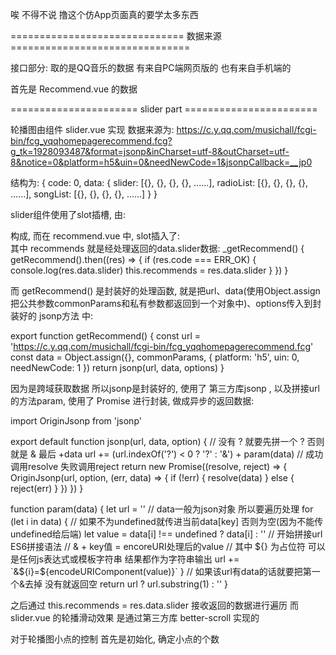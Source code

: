 唉 不得不说 撸这个仿App页面真的要学太多东西


============================== 数据来源 ===============================

接口部分: 取的是QQ音乐的数据 有来自PC端网页版的 也有来自手机端的

首先是 Recommend.vue 的数据

====================== slider part =======================

轮播图由组件 slider.vue 实现 数据来源为:
https://c.y.qq.com/musichall/fcgi-bin/fcg_yqqhomepagerecommend.fcg?g_tk=1928093487&format=jsonp&inCharset=utf-8&outCharset=utf-8&notice=0&platform=h5&uin=0&needNewCode=1&jsonpCallback=__jp0

结构为:
{
  code: 0,
  data: {
    slider: [{}, {}, {}, {}, ......],
    radioList: [{}, {}, {}, {}, ......],
    songList: [{}, {}, {}, {}, ......]
  }
}

slider组件使用了slot插槽, 由:
  <div class="slider" ref="slider">
    <div class="slider-group" ref="sliderGroup">
      <slot></slot>
    </div>
    <div class="dots">
      <span class="dot"
            v-for="(item, index) in dots"
            :class="{active: currentPageIndex === index}">
      </span>
    </div>
  </div>
构成, 而在 recommend.vue 中, slot插入了:
  <div v-for="item in recommends">
    <a :href="item.linkUrl">
      <!-- 组件冲突 各种和fastclick 所以加个class来解决 -->
        <!-- fastclick监听到点击事件 发现class上有needsclick
        就不会去拦截这个过程 -->
      <img class="needsclick" @load="loadImage" :src="item.picUrl">
    </a>
  </div>
其中 recommends 就是经处理返回的data.slider数据:
  _getRecommend() {
    getRecommend().then((res) => {
      if (res.code === ERR_OK) {
        console.log(res.data.slider)
        this.recommends = res.data.slider
      }
    })
  }

而 getRecommend() 是封装好的处理函数, 就是把url、data(使用Object.assign把公共参数commonParams和私有参数都返回到一个对象中)、options传入到封装好的 jsonp方法 中:

export function getRecommend() {
    const url = 'https://c.y.qq.com/musichall/fcgi-bin/fcg_yqqhomepagerecommend.fcg'
    const data = Object.assign({}, commonParams, {
      platform: 'h5',
      uin: 0,
      needNewCode: 1
    })
    return jsonp(url, data, options)
  }

因为是跨域获取数据 所以jsonp是封装好的, 使用了 第三方库jsonp , 以及拼接url的方法param, 使用了 Promise 进行封装, 做成异步的返回数据:

  import OriginJsonp from 'jsonp'

  export default function jsonp(url, data, option) {
    // 没有 ? 就要先拼一个 ? 否则就是 & 最后 +data
    url += (url.indexOf('?') < 0 ? '?' : '&') + param(data)
    // 成功调用resolve 失败调用reject
    return new Promise((resolve, reject) => {
      OriginJsonp(url, option, (err, data) => {
        if (!err) {
          resolve(data)
        } else {
          reject(err)
        }
      })
    })
  }

  function param(data) {
  let url = ''
  // data一般为json对象 所以要遍历处理
  for (let i in data) {
    // 如果不为undefined就传进当前data[key] 否则为空(因为不能传undefined给后端)
    let value = data[i] !== undefined ? data[i] : ''
    // 开始拼接url ES6拼接语法
    // & + key值 = encoreURI处理后的value
    // 其中 ${} 为占位符 可以是任何js表达式或模板字符串 结果都作为字符串输出
    url += `&${i}=${encodeURIComponent(value)}`
  }
  // 如果该url有data的话就要把第一个&去掉 没有就返回空
  return url ? url.substring(1) : ''
  }

之后通过 this.recommends = res.data.slider 接收返回的数据进行遍历
而 slider.vue 的轮播滑动效果 是通过第三方库 better-scroll 实现的

对于轮播图小点的控制
首先是初始化, 确定小点的个数